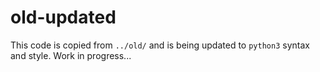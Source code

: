 # old-updated

This code is copied from `../old/` and is being updated to `python3` syntax and
style. Work in progress...
